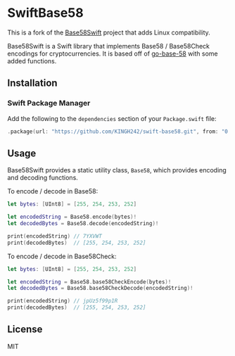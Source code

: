 # SwiftBase58

This is a fork of the [Base58Swift](https://github.com/keefertaylor/Base58Swift) project that adds Linux compatibility.

Base58Swift is a Swift library that implements Base58 / Base58Check encodings for cryptocurrencies. It is based off of [go-base-58](https://github.com/jbenet/go-base58) with some added functions.

## Installation

### Swift Package Manager

Add the following to the `dependencies` section of your `Package.swift` file:

```swift
.package(url: "https://github.com/KINGH242/swift-base58.git", from: "0.1.0")
```

## Usage

Base58Swift provides a static utility class, `Base58`, which provides encoding and decoding functions.

To encode / decode in Base58:
```swift
let bytes: [UInt8] = [255, 254, 253, 252]

let encodedString = Base58.encode(bytes)!
let decodedBytes = Base58.decode(encodedString)!

print(encodedString) // 7YXVWT
print(decodedBytes)  // [255, 254, 253, 252]
```

To encode / decode in Base58Check:
```swift
let bytes: [UInt8] = [255, 254, 253, 252]

let encodedString = Base58.base58CheckEncode(bytes)!
let decodedBytes = Base58.base58CheckDecode(encodedString)!

print(encodedString) // jpUz5f99p1R
print(decodedBytes)  // [255, 254, 253, 252]
```

## License

MIT

